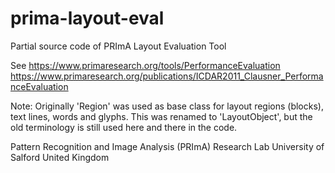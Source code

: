 # prima-layout-eval
Partial source code of PRImA Layout Evaluation Tool

See 
https://www.primaresearch.org/tools/PerformanceEvaluation
https://www.primaresearch.org/publications/ICDAR2011_Clausner_PerformanceEvaluation

Note: Originally 'Region' was used as base class for layout regions (blocks), text lines, words and glyphs. This was renamed to 'LayoutObject', but the old terminology is still used here and there in the code.

Pattern Recognition and Image Analysis (PRImA) Research Lab
University of Salford
United Kingdom
